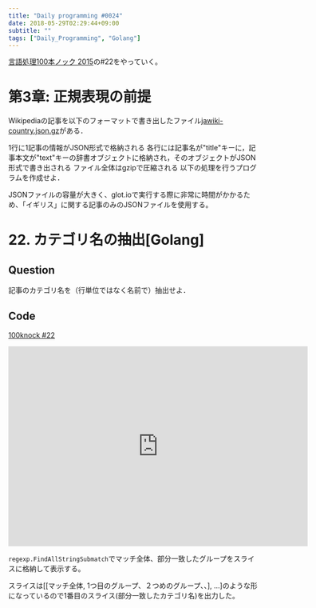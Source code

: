 ```yaml
---
title: "Daily programming #0024"
date: 2018-05-29T02:29:44+09:00
subtitle: ""
tags: ["Daily_Programming", "Golang"]
---
```



[言語処理100本ノック 2015][100knock]の#22をやっていく。

# 第3章: 正規表現の前提

Wikipediaの記事を以下のフォーマットで書き出したファイル[jawiki-country.json.gz][inputfile]がある．

1行に1記事の情報がJSON形式で格納される
各行には記事名が"title"キーに，記事本文が"text"キーの辞書オブジェクトに格納され，そのオブジェクトがJSON形式で書き出される
ファイル全体はgzipで圧縮される
以下の処理を行うプログラムを作成せよ．

JSONファイルの容量が大きく、glot.ioで実行する際に非常に時間がかかるため、「イギリス」に関する記事のみのJSONファイルを使用する。

# 22. カテゴリ名の抽出[Golang]

## Question

記事のカテゴリ名を（行単位ではなく名前で）抽出せよ．

## Code

[100knock #22][snipet]

<iframe src='https://glot.io/snippets/f1gouqvt7u/embed' frameborder='0' scrolling='no' sandbox='allow-forms allow-pointer-lock allow-popups allow-same-origin allow-scripts' width='600' height='400'></iframe>


`regexp.FindAllStringSubmatch`でマッチ全体、部分一致したグループをスライスに格納して表示する。

スライスは[[マッチ全体, 1つ目のグループ、２つめのグループ、、], ...]のような形になっているので1番目のスライス(部分一致したカテゴリ名)を出力した。

[100knock]:http://www.cl.ecei.tohoku.ac.jp/nlp100/#ch3
[inputfile]:http://www.cl.ecei.tohoku.ac.jp/nlp100/data/jawiki-country.json.gz
[snipet]:https://glot.io/snippets/f1gouqvt7u
